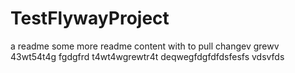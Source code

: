 # TestFlywayProject

a readme
some more readme content with to pull
changev grewv
43wt54t4g
fgdgfrd
t4wt4wgrewtr4t
deqwegfdgfdfdsfesfs
vdsvfds
